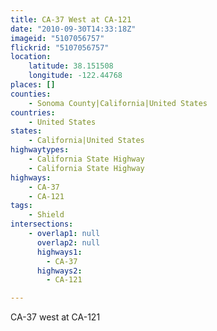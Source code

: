 ```yaml
---
title: CA-37 West at CA-121
date: "2010-09-30T14:33:18Z"
imageid: "5107056757"
flickrid: "5107056757"
location:
    latitude: 38.151508
    longitude: -122.44768
places: []
counties:
    - Sonoma County|California|United States
countries:
    - United States
states:
    - California|United States
highwaytypes:
    - California State Highway
    - California State Highway
highways:
    - CA-37
    - CA-121
tags:
    - Shield
intersections:
    - overlap1: null
      overlap2: null
      highways1:
        - CA-37
      highways2:
        - CA-121

---
```

CA-37 west at CA-121